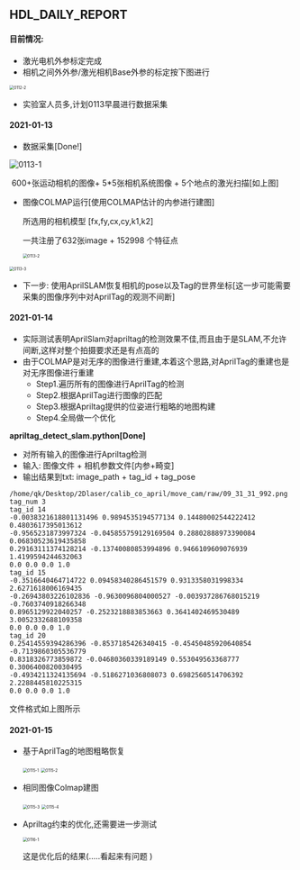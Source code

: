## HDL_DAILY_REPORT

#### 目前情况:

- 激光电机外参标定完成
- 相机之间外外参/激光相机Base外参的标定按下图进行

<img src="image/0112-2.png" alt="0112-2" style="zoom:50%;" />

- 实验室人员多,计划0113早晨进行数据采集



#### 2021-01-13

- 数据采集[Done!]

<img src="image/0113-1.png" alt="0113-1" style="zoom:100%;" />

​	600+张运动相机的图像+ 5*5张相机系统图像 + 5个地点的激光扫描[如上图]

- 图像COLMAP运行[使用COLMAP估计的内参进行建图]

  所选用的相机模型 [fx,fy,cx,cy,k1,k2]

  一共注册了632张image + 152998 个特征点

  <img src="image/0113-2.png" alt="0113-2" style="zoom:50%;" />

<img src="image/0113-3.png" alt="0113-3" style="zoom:50%;" />



- 下一步: 使用AprilSLAM恢复相机的pose以及Tag的世界坐标[这一步可能需要采集的图像序列中对AprilTag的观测不间断]



#### 2021-01-14

- 实际测试表明AprilSlam对apriltag的检测效果不佳,而且由于是SLAM,不允许间断,这样对整个拍摄要求还是有点高的
- 由于COLMAP是对无序的图像进行重建,本着这个思路,对AprilTag的重建也是对无序图像进行重建
  - Step1.遍历所有的图像进行AprilTag的检测
  - Step2.根据AprilTag进行图像的匹配
  - Step3.根据Apriltag提供的位姿进行粗略的地图构建
  - Step4.全局做一个优化
  
  

**apriltag_detect_slam.python[Done]**

- 对所有输入的图像进行Apriltag检测
- 输入: 图像文件 + 相机参数文件[内参+畸变]
- 输出结果到txt:  image_path + tag_id  + tag_pose

```
/home/qk/Desktop/2Dlaser/calib_co_april/move_cam/raw/09_31_31_992.png
tag_num 3
tag_id 14
-0.0038321618801131496 0.9894535194577134 0.14480002544222412 0.4803617395013612 
-0.9565231873997324 -0.045855759129169504 0.28802888973390084 0.06830523619435858 
0.29163111374128214 -0.13740080853994896 0.9466109609076939 1.4199594244632063 
0.0 0.0 0.0 1.0 
tag_id 15
-0.3516640464714722 0.09458340286451579 0.9313358031998334 2.6271618006169435 
-0.26943803226102836 -0.9630096804000527 -0.003937286768015219 -0.7603740918266348 
0.8965129922040257 -0.2523218883853663 0.3641402469530489 3.0052332688109358 
0.0 0.0 0.0 1.0 
tag_id 20
0.25414559394286396 -0.8537185426340415 -0.45450485920640854 -0.7139860305536779 
0.8318326773859872 -0.04680360339189149 0.553049563368777 0.3006400820030495 
-0.4934211324135694 -0.5186271036808073 0.6982560514706392 2.2288445810225315 
0.0 0.0 0.0 1.0 
```

文件格式如上图所示



#### 2021-01-15

- 基于AprilTag的地图粗略恢复

  <img src="image/0115-1.png" alt="0115-1" style="zoom:50%;" />

  <img src="image/0115-2.png" alt="0115-2" style="zoom:50%;" />

- 相同图像Colmap建图

  <img src="image/0115-3.png" alt="0115-3" style="zoom:50%;" />

  <img src="image/0115-4.png" alt="0115-4" style="zoom:50%;" />

- Apriltag约束的优化,还需要进一步测试

  <img src="image/0116-1.png" alt="0116-1" style="zoom:50%;" />

  这是优化后的结果(.....看起来有问题 )